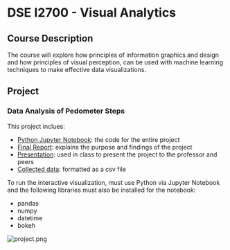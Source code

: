 # DSE I2700 - Visual Analytics

## Course Description

The course will explore how principles of information graphics and design and how principles of visual perception, can be used with machine learning techniques to make effective data visualizations.

## Project

### Data Analysis of Pedometer Steps

This project inclues:

- [Python Jupyter Notebook](Visual-Analytics-Final-Project.ipynb): the code for the entire project
- [Final Report](Final-Report.pdf): explains the purpose and findings of the project
- [Presentation](Presentation.pdf): used in class to present the project to the professor and peers
- [Collected data](project_data.csv): formatted as a csv file

To run the interactive visualization, must use Python via Jupyter Notebook and the following libraries must also be installed for the notebook:

- pandas
- numpy
- datetime
- bokeh


![project.png](https://youtu.be/Y0egr7sXqFE)
